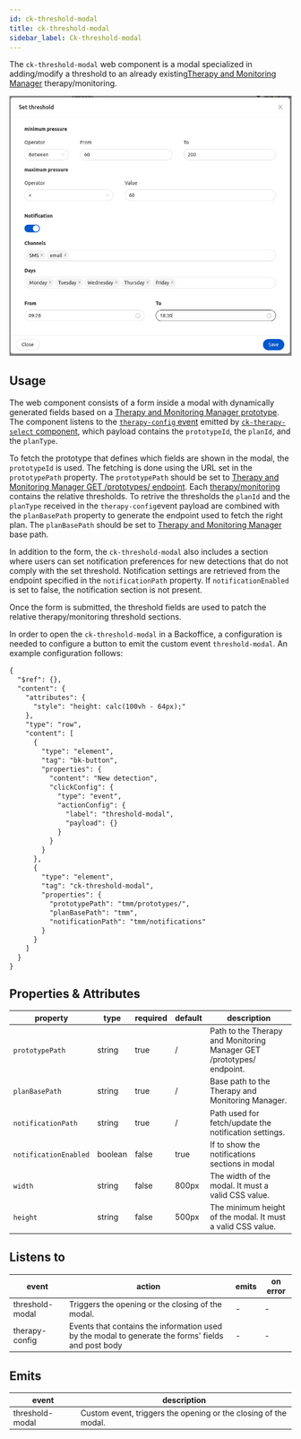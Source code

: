 ```yaml
---
id: ck-threshold-modal
title: ck-threshold-modal
sidebar_label: Ck-threshold-modal
---
```

The `ck-threshold-modal` web component is a modal specialized in adding/modify a threshold to an already existing[Therapy and Monitoring Manager](../../runtime_suite/therapy-and-monitoring-manager/overview) therapy/monitoring.

![ck-threshold-modal](../img/ck-threshold-modal.png)
## Usage

The web component consists of a form inside a modal with dynamically generated fields based on a [Therapy and Monitoring Manager prototype](../../runtime_suite/therapy-and-monitoring-manager/overview#prototypes). The component listens to the  [`therapy-config` event](../events.md#therapyconfig) emitted by [`ck-therapy-select` component](ck-therapy-select.md), which payload contains the `prototypeId`, the `planId`, and the `planType`. 

To fetch the prototype that defines which fields are shown in the modal, the `prototypeId` is used. The fetching is done using the URL set in the `prototypePath` property. The `prototypePath` should be set to [Therapy and Monitoring Manager GET /prototypes/ endpoint](../../therapy-and-monitoring-manager/usage#get-prototypes). 
Each [therapy/monitoring](../../runtime_suite/therapy-and-monitoring-manager/overview#therapies) contains the relative thresholds. To retrive the thresholds the `planId` and the `planType` received in the `therapy-config`event payload are combined with the `planBasePath` property to generate the endpoint used to fetch the right plan. The `planBasePath` should be set to [Therapy and Monitoring Manager](../../runtime_suite/therapy-and-monitoring-manager/overview) base path.

In addition to the form, the `ck-threshold-modal` also includes a section where users can set notification preferences for new detections that do not comply with the set threshold. Notification settings are retrieved from the endpoint specified in the `notificationPath` property. If `notificationEnabled` is set to false, the notification section is not present.

Once the form is submitted, the threshold fields are used to patch the relative therapy/monitoring threshold sections.

In order to open the `ck-threshold-modal` in a Backoffice, a configuration is needed to configure a button to emit the custom event `threshold-modal`. An example configuration follows: 

```
{
  "$ref": {},
  "content": {
    "attributes": {
      "style": "height: calc(100vh - 64px);"
    },
    "type": "row",
    "content": [
      {
        "type": "element",
        "tag": "bk-button",
        "properties": {
          "content": "New detection",
          "clickConfig": {
            "type": "event",
            "actionConfig": {
              "label": "threshold-modal",
              "payload": {}
            }
          }
        }
      },
      {
        "type": "element",
        "tag": "ck-threshold-modal",
        "properties": {
          "prototypePath": "tmm/prototypes/",
          "planBasePath": "tmm",
          "notificationPath": "tmm/notifications"
        }
      }
    ]
  }
}
```

## Properties & Attributes

| property | type | required | default | description |
|----------|------|----------|---------|-------------|
|`prototypePath`| string | true | / | Path to the Therapy and Monitoring Manager GET /prototypes/ endpoint. |
|`planBasePath`| string | true | / | Base path to the Therapy and Monitoring Manager. |
|`notificationPath`| string | true | / | Path used for fetch/update the notification settings. |
|`notificationEnabled`| boolean | false | true | If to show the notifications sections in modal |
|`width`| string | false | 800px | The width of the modal. It must a valid CSS value. |
|`height`| string | false | 500px | The minimum height of the modal. It must a valid CSS value. |

## Listens to

| event | action | emits | on error |
|-------|--------|-------|----------|
|threshold-modal| Triggers the opening or the closing of the modal. | - | - |
|therapy-config| Events that contains the information used by the modal to generate the forms' fields and post body | - | - |

## Emits

| event | description |
|-------|-------------|
|threshold-modal| Custom event, triggers the opening or the closing of the modal. |
